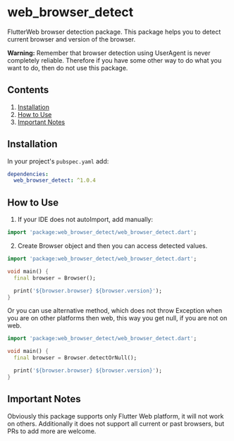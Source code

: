 # web_browser_detect

FlutterWeb browser detection package.
This package helps you to detect current browser and version of the browser.

**Warning:** Remember that browser detection using UserAgent is never completely reliable. Therefore if you have some other way to do what you want to do, then do not use this package.

## Contents

1. [Installation](#installation)
2. [How to Use](#how-to-use)
3. [Important Notes](#important-notes)

## Installation

In your project's `pubspec.yaml` add:
```yaml
dependencies:
  web_browser_detect: ^1.0.4
```

## How to Use

1. If your IDE does not autoImport, add manually:

```dart
import 'package:web_browser_detect/web_browser_detect.dart';
```

2. Create Browser object and then you can access detected values.

```dart
import 'package:web_browser_detect/web_browser_detect.dart';

void main() {
  final browser = Browser();

  print('${browser.browser} ${browser.version}');
}
```

Or you can use alternative method, which does not throw Exception when you are on other platforms then web, this way you get null, if you are not on web.

```dart
import 'package:web_browser_detect/web_browser_detect.dart';

void main() {
  final browser = Browser.detectOrNull();

  print('${browser.browser} ${browser.version}');
}
```

## Important Notes

Obviously this package supports only Flutter Web platform, it will not work on others.
Additionally it does not support all current or past browsers, but PRs to add more are welcome.
